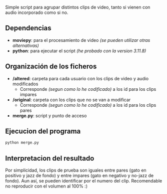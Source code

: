Simple script para agrupar distintos clips de video, tanto si vienen con audio incorporado como si no.

 ## Dependencias
 - **moviepy**: para el procesamiento de video *(se pueden utilizar otras alternativas)*
 - **python**: para ejecutar el script *(he probado con la version 3.11.8)*

 ## Organización de los ficheros
 - **/altered**: carpeta para cada usuario con los clips de video y audio modificados
    - Corresponde *(segun como lo he codificado)* a los id para los clips impares
 - **/original**: carpeta con los clips que no se van a modificar
    - Corresponde *(segun como lo he codificado)* a los id para los clips pares
 - **merge.py**: script y punto de acceso

 ## Ejecucion del programa
 ```bash
python merge.py
```

## Interpretacion del resultado
Por simplicidad, los clips de prueba son iguales entre pares (gato en positivo y jazz de fondo) y entre impares (gato en negativo y no-jazz de fondo).
Aun así, se pueden identificar por el numero del clip.
Recomendable no reproducir con el volumen al 100% :)
